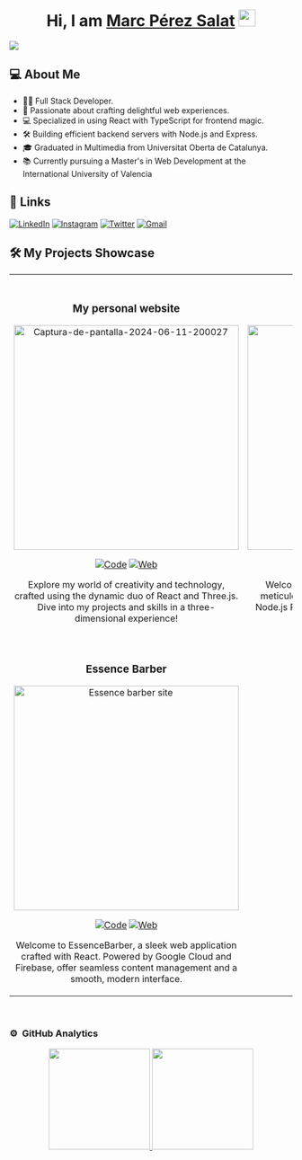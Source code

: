 <div align="center">
  <h1 align="center">
    Hi, I am <a href="https://www.marc-perez.com/">Marc Pérez Salat</a>
    <img
      src="https://emojis.slackmojis.com/emojis/images/1531849430/4246/blob-sunglasses.gif?1531849430"
      width="30"
    />
  </h1>
</div>
<img src="https://i.ibb.co/tbKH5B9/Dise-o-sin-t-tulo.png" />

## 💻 About Me

- 👨‍💻 Full Stack Developer.
- 🚀 Passionate about crafting delightful web experiences.
- 💻 Specialized in using React with TypeScript for frontend magic.
- 🛠️ Building efficient backend servers with Node.js and Express.
- 🎓 Graduated in Multimedia from Universitat Oberta de Catalunya.
- 📚 Currently pursuing a Master's in Web Development at the International University of Valencia

## 🔗 Links

[![LinkedIn](https://img.shields.io/badge/LinkedIn-0A66C2?style=for-the-badge&logo=linkedin&logoColor=ffffff&link=https://www.linkedin.com/in/marcperezsalat/)](https://www.linkedin.com/in/marcperezsalat/)
[![Instagram](https://img.shields.io/badge/Instagram-E4405F?style=for-the-badge&logo=instagram&logoColor=ffffff&link=https://www.instagram.com/marckvs/)](https://www.instagram.com/marckvs/)
[![Twitter](https://img.shields.io/badge/Twitter-1D9BF0?style=for-the-badge&logo=Twitter&logoColor=ffffff&link=https://twitter.com/Marcvs_XIII)](https://twitter.com/Marcvs_XIII)
[![Gmail](https://img.shields.io/badge/Gmail-EA4335?style=for-the-badge&logo=Gmail&logoColor=ffffff&link=mailto:marcantoniperez@gmail.com)](mailto:marcantoniperez@gmail.com)

## 🛠️ My Projects Showcase

<table>
  <tr>
    <td width="50%">
      <br />
      <h3 align="center">My personal website</h3>
      <div align="center">
        <a href="https://github.com/MarckvsPerez/WebPersonal3D" target="_blank"
          ><img
            src="https://i.ibb.co/tPkJxvb/Captura-de-pantalla-2024-06-11-200027.png"
            alt="Captura-de-pantalla-2024-06-11-200027"
            border="0"
            width="400"
        /></a>
        <p>
          <a href="https://github.com/MarckvsPerez/WebPersonal3D"
            ><img
              src="https://img.shields.io/badge/Code-181717?style=for-the-badge&logo=github&link=https://github.com/MarckvsPerez/WebPersonal3D"
              alt="Code"
          /></a>
          <a href="https://www.marc-perez.com/"
            ><img
              src="https://img.shields.io/badge/Web-5d0085?style=for-the-badge&logo=none&link=https://www.marc-perez.com/"
              alt="Web"
          /></a>
        </p>
        <p>
          Explore my world of creativity and technology, crafted using the
          dynamic duo of React and Three.js. Dive into my projects and skills in
          a three-dimensional experience!
        </p>
      </div>
    </td>
    <td width="50%">
      <br />
      <h3 align="center">GymChunin</h3>
      <div align="center">
        <a href="https://gymchunin.netlify.app/" target="_blank"
          ><img
            src="https://i.ibb.co/X2HH3Bt/Captura-de-pantalla-2024-06-11-195822.png"
            width="400"
            alt="GymChunin"
        /></a>
        <p>
          <a href="https://github.com/MarckvsPerez/GymChuninServer"
            ><img
              src="https://img.shields.io/badge/Code-181717?style=for-the-badge&logo=github&link=https://github.com/MarckvsPerez/GymChuninServer"
              alt="Code"
          /></a>
          <a href="https://github.com/MarckvsPerez/GymChuninClient"
            ><img
              src="https://img.shields.io/badge/Code-181717?style=for-the-badge&logo=github&link=https://github.com/MarckvsPerez/GymChuninClient"
              alt="Code"
          /></a>
          <a href="https://gymchunin.netlify.app/"
            ><img
              src="https://img.shields.io/badge/Web-5d0085?style=for-the-badge&logo=none&link=https://gymchunin.netlify.app/"
              alt="Web"
          /></a>
        </p>
        <p>
            Welcome to GymChunin, my web application meticulously built with React and powered by a Node.js REST API.  Dive into a world where fitness meets technology!
        </p>
      </div>
    </td>
  </tr>
    <tr>
    <td width="50%">
      <br />
      <h3 align="center">Essence Barber</h3>
      <div align="center">
        <a href="https://essencebarber.es/" target="_blank"
          ><img
            src="https://i.ibb.co/2NB1BYQ/Captura-de-pantalla-2024-06-11-202306.png"
            alt="Essence barber site"
            border="0"
            width="400"
        /></a>
        <p>
          <a href="https://github.com/MarckvsPerez/EssenceBarber"
            ><img
              src="https://img.shields.io/badge/Code-181717?style=for-the-badge&logo=github&link=https://github.com/MarckvsPerez/EssenceBarber"
              alt="Code"
          /></a>
          <a href="https://essencebarber.es/"
            ><img
              src="https://img.shields.io/badge/Web-5d0085?style=for-the-badge&logo=none&link=https://essencebarber.es/"
              alt="Web"
          /></a>
        </p>
        <p>
            Welcome to EssenceBarber, a sleek web application crafted with React. Powered by Google Cloud and Firebase, offer seamless content management and a smooth, modern interface. 
        </p>
      </div>
    </td>
    <td width="50%">
      <br />
    </td>
  </tr>
</table>

<br>

### ⚙️ &nbsp;GitHub Analytics

<p align="center">
  <a href="https://github.com/MarckvsPerez">
    <img
      height="180em"
      src="https://github-readme-stats-ten-swart-33.vercel.app/api?username=MarckvsPerez&show_icons=true&theme=nightowl&include_all_commits=true&count_private=true"
    />
    <img
      height="180em"
      src="https://github-readme-stats-ten-swart-33.vercel.app/api/top-langs/?username=MarckvsPerez&layout=compact&theme=nightowl"
    />
  </a>
</p>

